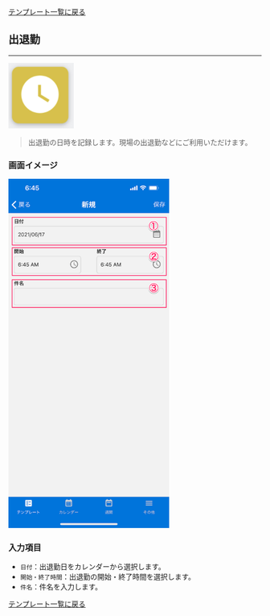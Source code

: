 [テンプレート一覧に戻る](../templates.md)

## 出退勤
***

![](../imgs/icons/attendance_icon.png)

> 出退勤の日時を記録します。現場の出退勤などにご利用いただけます。

### 画面イメージ

<img src="../imgs/screens/attendance_screen.png" width="320" />

### 入力項目
- `日付`：出退勤日をカレンダーから選択します。
- `開始・終了時間`：出退勤の開始・終了時間を選択します。
- `件名`：件名を入力します。

[テンプレート一覧に戻る](../templates.md)
